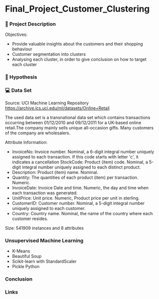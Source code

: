 # Final_Project_Customer_Clustering

### 💼 Project Description

Objectives:
- Provide valuable insights about the customers and their shopping behaviour 
- Customer segmentation into clusters
- Analysing each cluster, in order to give conclusion on how to target each cluster

### 📝 Hypothesis

### 💻 Data Set

Source: UCI Machine Learning Repository  https://archive.ics.uci.edu/ml/datasets/Online+Retail

The used data set is a transnational data set which contains transactions occurring between 01/12/2010 and 09/12/2011 for a UK-based online retail.The company mainly sells unique all-occasion gifts. Many customers of the company are wholesalers.



Attribute Information:
+ InvoiceNo: Invoice number. Nominal, a 6-digit integral number uniquely assigned to each transaction. If this code starts with letter 'c', it indicates a cancellation  StockCode: Product (item) code. Nominal, a 5-digit integral number uniquely assigned to each distinct product. 
+ Description: Product (item) name. Nominal. 
+ Quantity: The quantities of each product (item) per transaction. Numeric.  
+ InvoiceDate: Invoice Date and time. Numeric, the day and time when each transaction was generated. 
+ UnitPrice: Unit price. Numeric, Product price per unit in sterling.  
+ CustomerID: Customer number. Nominal, a 5-digit integral number uniquely assigned to each customer.  
+ Country: Country name. Nominal, the name of the country where each customer resides. 

Size: 541909 instances and 8 attributes

### Unsupervised Machine Learning
- K-Means
- Beautiful Soup
- Scikit-learn with StandardScaler
- Pickle Python


### Conclusion

### Links 

